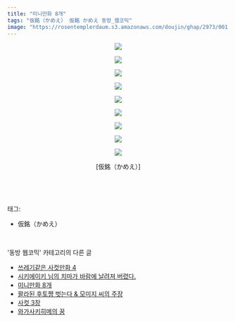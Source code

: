 ```yaml
---
title: "미니만화 8개"
tags: "仮銘（かめえ） 仮銘 かめえ 동방_웹코믹"
image: "https://rosentemplerdaum.s3.amazonaws.com/doujin/ghap/2973/001.jpg"
---
```

<div class="article">
<p style="text-align: center; clear: none; float: none;"><img src="{{ site.imgserver10 }}/ghap/2973/001.jpg"/></p>
<p style="text-align: center; clear: none; float: none;"><img src="{{ site.imgserver10 }}/ghap/2973/002.jpg"/></p>
<p style="text-align: center; clear: none; float: none;"><img src="{{ site.imgserver10 }}/ghap/2973/003.jpg"/></p>
<p style="text-align: center; clear: none; float: none;"><img src="{{ site.imgserver10 }}/ghap/2973/004.jpg"/></p>
<p style="text-align: center; clear: none; float: none;"><img src="{{ site.imgserver10 }}/ghap/2973/005.jpg"/></p>
<p style="text-align: center; clear: none; float: none;"><img src="{{ site.imgserver10 }}/ghap/2973/006.jpg"/></p>
<p style="text-align: center; clear: none; float: none;"><img src="{{ site.imgserver10 }}/ghap/2973/007.jpg"/></p>
<p style="text-align: center; clear: none; float: none;"><img src="{{ site.imgserver10 }}/ghap/2973/008.jpg"/></p>
<p style="text-align: center; clear: none; float: none;"><img src="{{ site.imgserver10 }}/ghap/2973/009.jpg"/></p>
<p style="text-align: center; clear: none; float: none;">[仮銘（かめえ）]</p>
<p><br/></p>
</div><br/>
<div class="tagTrail">
<p>태그: </p>
<ul>
<li>仮銘（かめえ）</li>
</ul>
</div><br/>
<div class="another">
<p>'동방 웹코믹' 카테고리의 다른 글</p>
<ul>
<li><a href="/ghap_2979">쓰레기같은 사컷만화 4</a></li>
<li><a href="/ghap_2978">시키에이키 님의 치마가 바람에 날려져 버렸다.</a></li>
<li><a href="/ghap_2973">미니만화 8개</a></li>
<li><a href="/ghap_2970">꽐라된 후토쨩 벗는다 &amp; 모미지 씨의 주장</a></li>
<li><a href="/ghap_2968">사컷 3장</a></li>
<li><a href="/ghap_2966">와가사키히메의 꿈</a></li>
</ul>
</div><br/>
<div class="cb_module cb_fluid">
<div class="cb_wrt cb_profile">
</div><!-- commentList close -->
</div><br/>
